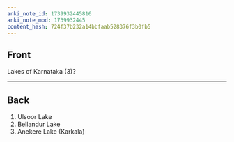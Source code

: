 ```yaml
---
anki_note_id: 1739932445816
anki_note_mod: 1739932445
content_hash: 724f37b232a14bbfaab528376f3b0fb5
---
```


## Front

Lakes of Karnataka (3)?

<hr/>

## Back

1. Ulsoor Lake  
2. Bellandur Lake  
3. Anekere Lake (Karkala)